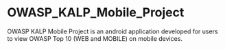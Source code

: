OWASP_KALP_Mobile_Project
=========================

OWASP KALP Mobile Project is an android application developed for users to view OWASP Top 10 (WEB and MOBILE) on mobile devices.
